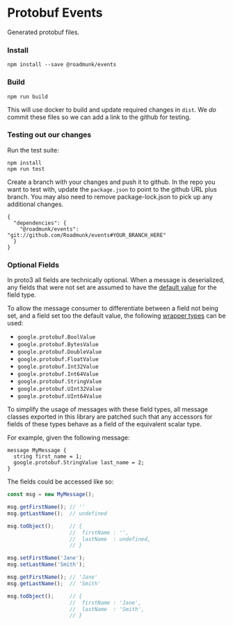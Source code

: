 # Protobuf Events

Generated protobuf files. 

### Install

`npm install --save @roadmunk/events`


### Build

`npm run build`

This will use docker to build and update required changes in `dist`. We _do_ commit these files so we can add a link to the github for testing.

### Testing out our changes

Run the test suite:
```
npm install
npm run test
```

Create a branch with your changes and push it to github. In the repo you want to test with, update the `package.json` to point to the github URL plus branch. You may also need to remove package-lock.json to pick up any additional changes.

```
{
  "dependencies": {
    "@roadmunk/events": "git://github.com/Roadmunk/events#YOUR_BRANCH_HERE"
  }
}
```

### Optional Fields

In proto3 all fields are technically optional. When a message is deserialized, any fields that were not set are assumed to have the [default value](https://developers.google.com/protocol-buffers/docs/proto3#default) for the field type.

To allow the message consumer to differentiate between a field not being set, and a field set too the default value, the following [wrapper types](https://developers.google.com/protocol-buffers/docs/reference/google.protobuf) can be used:

 - `google.protobuf.BoolValue`
 - `google.protobuf.BytesValue`
 - `google.protobuf.DoubleValue`
 - `google.protobuf.FloatValue`
 - `google.protobuf.Int32Value`
 - `google.protobuf.Int64Value`
 - `google.protobuf.StringValue`
 - `google.protobuf.UInt32Value`
 - `google.protobuf.UInt64Value`

To simplify the usage of messages with these field types, all message classes exported in this library are patched such that any accessors for fields of these types behave as a field of the equivalent scalar type.

For example, given the following message:
```proto3
message MyMessage {
  string first_name = 1;
  google.protobuf.StringValue last_name = 2;
}
```

The fields could be accessed like so:
```javascript
const msg = new MyMessage();

msg.getFirstName(); // ''
msg.getLastName();  // undefined

msg.toObject();     // {
                    //  firstName : '',
                    //  lastName  : undefined,
                    // }

msg.setFirstName('Jane');
msg.setLastName('Smith');

msg.getFirstName(); // 'Jane'
msg.getLastName();  // 'Smith'

msg.toObject();     // {
                    //  firstName : 'Jane',
                    //  lastName  : 'Smith',
                    // }
```